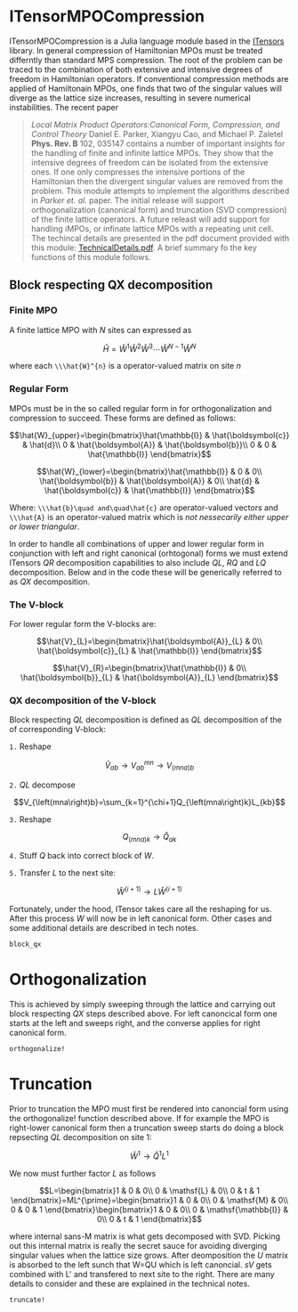 # ITensorMPOCompression
ITensorMPOCompression is a Julia language module based in the [ITensors](https://itensor.org/) library.  In general compression of Hamiltonian MPOs must be treated differntly than standard MPS compression.  The root of the problem can be traced to the combination of both extensive and intensive degrees of freedom in Hamiltonian operators.  If conventional compression methods are applied of Hamiltonain MPOs, one finds that two of the singular values will diverge as the lattice size increases, resulting in severe numerical instabilities.
The recent paper 
> *Local Matrix Product Operators:Canonical Form, Compression, and Control Theory* Daniel E. Parker, Xiangyu Cao, and Michael P. Zaletel **Phys. Rev. B** 102, 035147
contains a number of important insights for the handling of finite and infinite lattice MPOs. They show that the intensive degrees of freedom can be isolated from the extensive ones. If one only compresses the intensive portions of the Hamiltonian then the divergent singular values are removed from the problem.  This module attempts to implement the algorithms described in *Parker et. al.* paper.  The initial release will support orthogonalization (canonical form) and truncation (SVD compression) of the finite lattice operators.  A future releast will add support for handling iMPOs, or infinate lattice MPOs with a repeating unit cell.
The techincal details are presented in the pdf document provided with this module: [TechnicalDetails.pdf](file://docs/TechnicalDetails.pdf). A brief summary fo the key functions of this module follows.

## Block respecting QX decomposition
### Finite MPO
A finite lattice MPO with *N* sites can expressed as
```math
\hat{H}=\hat{W}^{1}\hat{W}^{2}\hat{W}^{3}\cdots\hat{W}^{N-1}\hat{W}^{N}
```
where each ``\\\hat{W}^{n}`` is a operator-valued matrix on site *n*
### Regular Form
MPOs must be in the so called regular form in for orthogonalization and compression to succeed. These forms are defined as follows:
```math
\hat{W}_{upper}=\begin{bmatrix}\hat{\mathbb{I}} & \hat{\boldsymbol{c}} & \hat{d}\\
0 & \hat{\boldsymbol{A}} & \hat{\boldsymbol{b}}\\
0 & 0 & \hat{\mathbb{I}}
\end{bmatrix}
```
```math
\hat{W}_{lower}=\begin{bmatrix}\hat{\mathbb{I}} & 0 & 0\\
\hat{\boldsymbol{b}} & \hat{\boldsymbol{A}} & 0\\
\hat{d} & \hat{\boldsymbol{c}} & \hat{\mathbb{I}}
\end{bmatrix}
```
Where:
``\\\hat{b}\quad and\quad\hat{c}`` are operator-valued vectors and
``\\\hat{A}`` is an operator-valued matrix which is *not nessecarily either upper or lower triangular*. 

In order to handle all combinations of upper and lower regular form in conjunction with left and right canonical (orhtogonal) forms we must extend ITensors *QR* decomposition capabilities to also include *QL*, *RQ* and *LQ* decomposition.  Below and in the code these will be generically referred to as *QX* decomposition.
### The V-block
For lower regular form the V-blocks are:
```math
\hat{V}_{L}=\begin{bmatrix}\hat{\boldsymbol{A}}_{L} & 0\\
\hat{\boldsymbol{c}}_{L} & \hat{\mathbb{I}}
\end{bmatrix}
```
```math
\hat{V}_{R}=\begin{bmatrix}\hat{\mathbb{I}} & 0\\
\hat{\boldsymbol{b}}_{L} & \hat{\boldsymbol{A}}_{L}
\end{bmatrix}
```

### QX decomposition of the V-block
Block respecting *QL* decomposition is defined as *QL* decomposition of the of corresponding V-block:

`1.` Reshape 
```math 
\hat{V}_{ab}\rightarrow V_{ab}^{mn}\rightarrow V_{\left(mna\right)b}
```
`2.` *QL* decompose 
```math
V_{\left(mna\right)b}=\sum_{k=1}^{\chi+1}Q_{\left(mna\right)k}L_{kb}
```
`3.` Reshape 
```math 
Q_{\left(mna\right)k}\rightarrow\hat{Q}_{ak}
```
`4.` Stuff *Q* back into correct block of *W*.

`5.` Transfer *L* to the next site: 
```math
\hat{W}^{\left(i+1\right)}\rightarrow L\hat{W}^{\left(i+1\right)}
``` 
Fortunately, under the hood,  ITensor takes care all the reshaping for us. After this process *W* will now be in left canonical form.  Other cases and some additional details are described in tech notes.
```@docs
block_qx
```
# Orthogonalization
This is achieved by simply sweeping through the lattice and carrying out block respecting *QX* steps described above.  For left canoncical form one starts at the left and sweeps right, and the converse applies for right canonical form.
```@docs
orthogonalize!
```
# Truncation
Prior to truncation the MPO must first be rendered into canoncial form using the orthogonalize! function described above.  If for example the MPO is right-lower canonical form then a truncation sweep starts do doing a block repsecting *QL* decomposition on site 1:
```math
\hat{W}^{1}\rightarrow\hat{Q}^{1}L^{1}
```
We now must further factor *L* as follows
```math
L=\begin{bmatrix}1 & 0 & 0\\
0 & \mathsf{L} & 0\\
0 & t & 1
\end{bmatrix}=ML^{\prime}=\begin{bmatrix}1 & 0 & 0\\
0 & \mathsf{M} & 0\\
0 & 0 & 1
\end{bmatrix}\begin{bmatrix}1 & 0 & 0\\
0 & \mathsf{\mathbb{I}} & 0\\
0 & t & 1
\end{bmatrix}
```
where internal sans-M matrix is what gets decomposed with SVD.  Picking out this internal matrix is really the secret sauce for avoiding diverging singular values when the lattice size grows.  After deomposition the *U* matrix is absorbed to the left sunch that W=QU which is left canoncial. *sV* gets combined with L' and transfered to next site to the right.  There are many details to consider and these are explained in the technical notes.

```@docs
truncate!
```